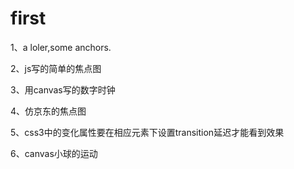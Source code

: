 # first


1、a loler,some anchors.

2、js写的简单的焦点图

3、用canvas写的数字时钟

4、仿京东的焦点图

5、css3中的变化属性要在相应元素下设置transition延迟才能看到效果

6、canvas小球的运动
